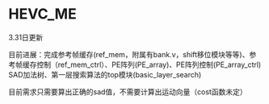 # HEVC_ME

3.31日更新

目前进展：完成参考帧缓存(ref_mem，附属有bank.v，shift移位模块等等)、参考帧缓存控制（ref_mem_ctrl）、PE阵列(PE_array)、PE阵列控制(PE_array_ctrl)
SAD加法树、第一层搜索算法的top模块(basic_layer_search)

目前需求只需要算出正确的sad值，不需要计算出运动向量（cost函数未定）
